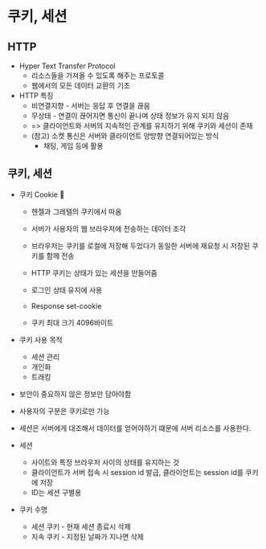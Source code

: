 # 쿠키, 세션

## HTTP

- Hyper Text Transfer Protocol
  - 리소스들을 가져올 수 있도록 해주는 프로토콜
  - 웹에서의 모든 데이터 교환의 기초
- HTTP 특징
  - 비연결지향 - 서버는 응답 후 연결을 끊음
  - 무상태 - 연결이 끊어지면 통신이 끝나며 상태 정보가 유지 되지 않음
  - => 클라이언트와 서버의 지속적인 관계를 유지하기 위해 쿠키와 세션이 존재
  - (참고) 소켓 통신은 서버와 클라이언트 양방향 연결되어있는 방식
    - 채팅, 게임 등에 활용

## 쿠키, 세션

- 쿠키 Cookie :cookie:

  - 헨젤과 그레텔의 쿠키에서 따옴
  - 서버가 사용자의 웹 브라우저에 전송하는 데이터 조각
  - 브라우저는 쿠키를 로컬에 저장해 두었다가 동일한 서버에 재요청 시 저장된 쿠키를 함께 전송
  - HTTP 쿠키는 상태가 있는 세션을 만들어줌
  - 로그인 상태 유지에 사용

  - Response set-cookie

  - 쿠키 최대 크기 4096바이트

- 쿠키 사용 목적
  - 세션 관리
  - 개인화
  - 트래킹
- 보안이 중요하지 않은 정보만 담아야함
- 사용자의 구분은 쿠키로만 가능
- 세션은 서버에게 대조해서 데이터를 얻어야하기 떄문에 서버 리소스를 사용한다. 

- 세션

  - 사이트와 특정 브라우저 사이의 상태를 유지하는 것
  - 클라이언트가 서버 접속 시 session id 발급, 클라이언트는 session id를 쿠키에 저장
  - ID는 세션 구별용

- 쿠키 수명

  - 세션 쿠키 - 현재 세션 종료시 삭제
  - 지속 쿠키 - 지정된 날짜가 지나면 삭제

  